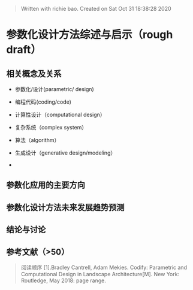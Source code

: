 


> Written with richie bao. Created on Sat Oct 31 18:38:28 2020
# 参数化设计方法综述与启示（rough draft）

## 相关概念及关系
* 参数化/设计(parametric/ design)

*  编程代码(coding/code)

* 计算性设计（computational design）

* 复杂系统（complex system）

* 算法（algorithm）

* 生成设计（generative design/modeling）

* 

## 参数化应用的主要方向


##  参数化设计方法未来发展趋势预测


## 结论与讨论


## 参考文献（>50）
> 阅读顺序
[1].Bradley Cantrell, Adam Mekies. Codify: Parametric and Computational Design in Landscape Architecture[M]. New York: Routledge, May 2018: page range. 

<!--stackedit_data:
eyJoaXN0b3J5IjpbMTY5NjQ1OTEzNywtMjExMDkwNDQ4NSw3Nz
EzNzg3NDQsLTE4MTEzNjcyODYsLTE2MzUwOTY2MTUsNzcxOTg3
MTM4LDEzNTIzMjc1ODQsLTU2MzM4MTMwOCwxNzUzNDQ1MTIwLD
EyMTk4ODk4ODRdfQ==
-->